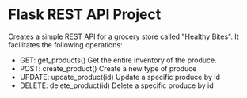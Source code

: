 # Flask REST API Project

Creates a simple REST API for a grocery store called "Healthy Bites". 
It facilitates the following operations:

- GET: get_products() Get the entire inventory of the produce.
- POST: create_product() Create a new type of produce 
- UPDATE: update_product(id) Update a specific produce by id
- DELETE: delete_product(id) Delete a specific produce by id

